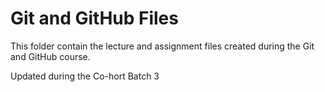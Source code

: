 # Git and GitHub Files

This folder contain the lecture and assignment files created during the Git and GitHub course.

Updated during the Co-hort Batch 3
